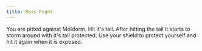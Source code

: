 ```yaml
---
title: Boss Fight
---
```


You are pitted against Moldorm. Hit it's tail. After hitting the tail it starts to storm around with it's tail protected.
Use your shield to protect yourself and hit it again when it is exposed.
